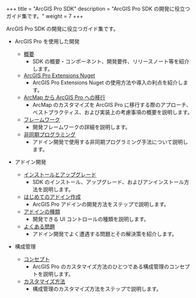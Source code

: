 +++
title = "ArcGIS Pro SDK"
description = "ArcGIS Pro SDK の開発に役立つガイド集です。"
weight = 7
+++

ArcGIS Pro SDK の開発に役立つガイド集です。

* ArcGIS Pro を使用した開発
  * [概要](https://github.com/EsriJapan/arcgis-pro-sdk/wiki)  
    * SDK の概要・コンポーネント、開発要件、リリースノート等を紹介します。
  * [ArcGIS Pro Extensions Nuget](https://github.com/EsriJapan/arcgis-pro-sdk/wiki/ProGuide-ArcGIS-Pro-Extensions-NuGet)  
    * ArcGIS Pro Extensions Nuget の使用方法や導入の利点を紹介します。
  * [ArcMap から ArcGIS Pro への移行](https://github.com/EsriJapan/arcgis-pro-sdk/wiki/ProConcepts-Migrating-to-ArcGIS-Pro)  
    * ArcMap のカスタマイズを ArcGIS Pro に移行する際のアプローチ、ベストプラクティス、および実装上の考慮事項の概要を説明します。
  * [フレームワーク](https://github.com/EsriJapan/arcgis-pro-sdk/wiki/ProConcepts-Framework)  
    * 開発フレームワークの詳細を説明します。
  * [非同期プログラミング](https://github.com/EsriJapan/arcgis-pro-sdk/wiki/ProConcepts-Asynchronous-Programming-in-ArcGIS-Pro) 
    * アドイン開発で使用する非同期プログラミング手法について説明します。

* アドイン開発
  * [インストールとアップグレード](https://github.com/EsriJapan/arcgis-pro-sdk/wiki/ProGuide-Installation-and-Upgrade)  
    * SDK のインストール、アップグレード、およびアンインストール方法を説明します。
  * [はじめてのアドイン作成](https://github.com/EsriJapan/arcgis-pro-sdk/wiki/ProGuide-Build-Your-First-Add-in)  
    * ArcGIS Pro アドインの開発方法をステップで説明します。
  * [アドインの種類](./customization)  
    * 開発できる UI コントロールの種類を説明します。
  * [よくある問題](https://github.com/EsriJapan/arcgis-pro-sdk/wiki/ProGuide-Diagnosing-ArcGIS-Pro-Add-ins)  
    * アドイン開発でよく遭遇する問題とその解決策を紹介します。

* 構成管理
  * [コンセプト](https://github.com/EsriJapan/arcgis-pro-sdk/wiki/ProConcepts-Configurations)  
    * ArcGIS Pro のカスタマイズ方法のひとつである構成管理のコンセプトを説明します。
  * [カスタマイズ方法](https://github.com/EsriJapan/arcgis-pro-sdk/wiki/ProGuide-Configurations)  
    * 構成管理のカスタマイズ方法をステップで説明します。